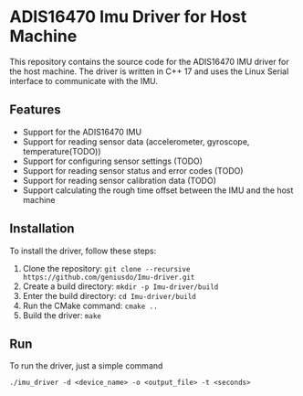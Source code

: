 # ADIS16470 Imu Driver for Host Machine

This repository contains the source code for the ADIS16470 IMU driver for the host machine. The driver is written in C++ 17 and uses the Linux Serial interface to communicate with the IMU.

## Features

- Support for the ADIS16470 IMU
- Support for reading sensor data (accelerometer, gyroscope, temperature(TODO))
- Support for configuring sensor settings (TODO)
- Support for reading sensor status and error codes (TODO)
- Support for reading sensor calibration data (TODO)
- Support calculating the rough time offset between the IMU and the host machine

## Installation

To install the driver, follow these steps:

1. Clone the repository: `git clone --recursive https://github.com/geniusdo/Imu-driver.git`
2. Create a build directory: `mkdir -p Imu-driver/build `
3. Enter the build directory: `cd Imu-driver/build`
4. Run the CMake command: `cmake ..`
5. Build the driver: `make`

## Run

To run the driver, just a simple command

`./imu_driver -d <device_name> -o <output_file> -t <seconds>`